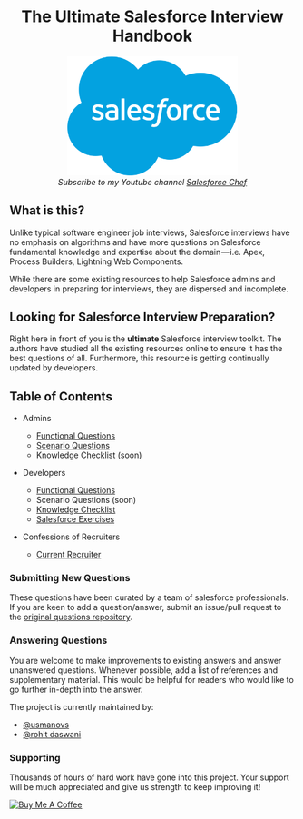 <h1 align="center">The Ultimate Salesforce Interview Handbook</h1>

<div align="center">
    <img src="assets/sflogo.png" alt="Salesforce Interview Handbook" width="300"/>
    <br> 
    <em>Subscribe to my Youtube channel <a href="https://www.youtube.com/user/seyitbek"> Salesforce Chef</a> </em>
  </p>
</div>

## What is this?

Unlike typical software engineer job interviews, Salesforce interviews have no emphasis on algorithms and have more questions on Salesforce fundamental knowledge and expertise about the domain — i.e. Apex, Process Builders, Lightning Web Components.

While there are some existing resources to help Salesforce admins and developers in preparing for interviews, they are dispersed and incomplete.

## Looking for Salesforce Interview Preparation?
Right here in front of you is the **ultimate** Salesforce interview toolkit. The authors have studied all the existing resources online to ensure it has the best questions of all. Furthermore, this resource is getting continually updated by developers.

## Table of Contents

* Admins
  * [Functional Questions](/questions/admin-technical-questions.md)
  * [Scenario Questions](/questions/admin-scenario-questions.md)
  * Knowledge Checklist (soon)

* Developers
  * [Functional Questions](/questions/developer-questions.md)
  * Scenario Questions (soon)
  * [Knowledge Checklist](/questions/developers-knowledge-checklist.md)
  * <a href="https://creativegeniusod.github.io/">Salesforce Exercises</a>
* Confessions of Recruiters
  * [Current Recruiter](/questions/Alex.md)

  

### Submitting New Questions

These questions have been curated by a team of salesforce professionals. If you are keen to add a question/answer, submit an issue/pull request to the [original questions repository](https://github.com/usmanovs/sf-interview-handbook).

### Answering Questions

You are welcome to make improvements to existing answers and answer unanswered questions. Whenever possible, add a list of references and supplementary material. This would be helpful for readers who would like to go further in-depth into the answer.

The project is currently maintained by:

- [@usmanovs](https://github.com/usmanovs)
- [@rohit daswani](https://github.com/rohit-daswani)



### Supporting

Thousands of hours of hard work have gone into this project. Your support will be much appreciated and give us strength to keep improving it!

<a href="https://www.buymeacoffee.com/seyitbek" target="_blank"><img src="https://www.buymeacoffee.com/assets/img/custom_images/orange_img.png" alt="Buy Me A Coffee" style="height: auto !important;width: auto !important;" ></a>
